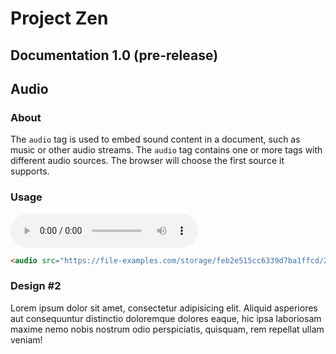 

<h1>Project Zen</h1>

<h2> Documentation 1.0 (pre-release) </h2>

<h2>Audio</h2> 

<h3>About</h3>
<p>The <code>audio</code> tag is used to embed sound content in a document, such as music or other audio streams. The <code>audio</code> tag contains one or more <source> tags with different audio sources. The browser will choose the first source it supports.
</p>

<h3>Usage</h3>

[comment]: <> (will become formatted once used in the real documentation)
<audio src="https://file-examples.com/storage/feb2e515cc6339d7ba1ffcd/2017/11/file_example_MP3_1MG.mp3" controls="show"></audio>

```html
<audio src="https://file-examples.com/storage/feb2e515cc6339d7ba1ffcd/2017/11/file_example_MP3_1MG.mp3" controls="show"></audio>
```

<h3>Design #2</h3>
<p>Lorem ipsum dolor sit amet, consectetur adipisicing elit. Aliquid asperiores aut consequuntur distinctio doloremque dolores eaque, hic ipsa laboriosam maxime nemo nobis nostrum odio perspiciatis, quisquam, rem repellat ullam veniam!</p>
